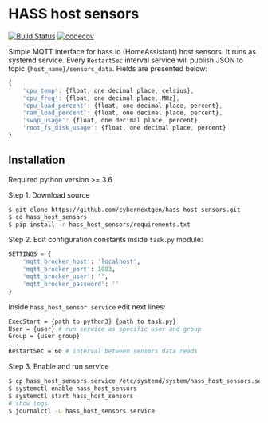 # HASS host sensors
[![Build Status](https://api.travis-ci.com/cybernextgen/hass_host_sensors.svg?branch=master)](https://app.travis-ci.com/github/cybernextgen/hass_host_sensors) [![codecov](https://codecov.io/gh/cybernextgen/hass_host_sensors/branch/master/graph/badge.svg?token=HIYA4I77A5)](https://codecov.io/gh/cybernextgen/hass_host_sensors)

Simple MQTT interface for hass.io (HomeAssistant) host sensors. It runs as systemd service. Every `RestartSec` interval service 
will publish JSON to topic `{host_name}/sensors_data`. Fields are presented below:
```js
{
    'cpu_temp': {float, one decimal place, celsius},
    'cpu_freq': {float, one decimal place, MHz},
    'cpu_load_percent': {float, one decimal place, percent},
    'ram_load_percent': {float, one decimal place, percent},
    'swap_usage': {float, one decimal place, percent},
    'root_fs_disk_usage': {float, one decimal place, percent}
}
```

## Installation
Required python version >= 3.6

Step 1. Download source
```sh
$ git clone https://github.com/cybernextgen/hass_host_sensors.git
$ cd hass_host_sensors
$ pip install -r hass_host_sensors/requirements.txt
```
Step 2. Edit configuration constants inside `task.py` module:
```python
SETTINGS = {
    'mqtt_brocker_host': 'localhost',
    'mqtt_brocker_port': 1883,
    'mqtt_brocker_user': '',
    'mqtt_brocker_password': ''
}
```
Inside `hass_host_sensor.service` edit next lines:
```sh
ExecStart = {path to python3} {path to task.py}
User = {user} # run service as specific user and group
Group = {user group}
...
RestartSec = 60 # interval between sensors data reads
```
Step 3. Enable and run service
```sh
$ cp hass_host_sensors.service /etc/systemd/system/hass_host_sensors.service
$ systemctl enable hass_host_sensors
$ systemctl start hass_host_sensors
# show logs
$ journalctl -u hass_host_sensors.service
```
